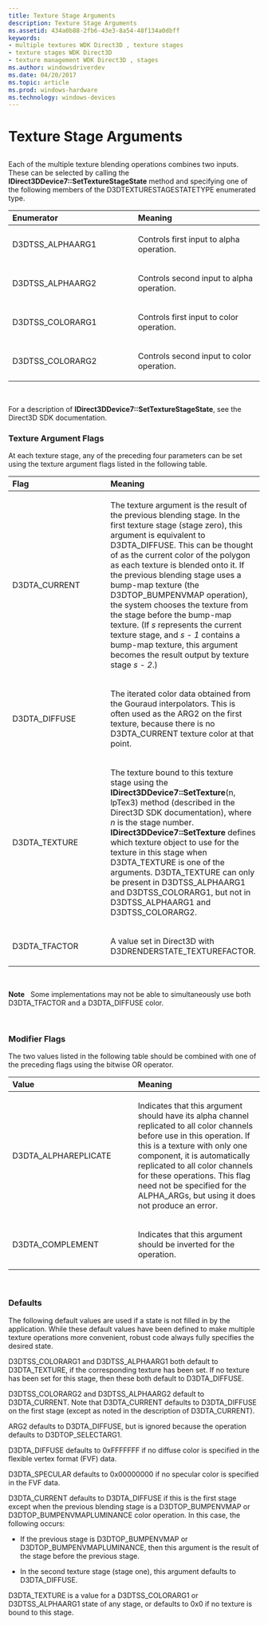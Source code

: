 ```yaml
---
title: Texture Stage Arguments
description: Texture Stage Arguments
ms.assetid: 434a0b88-2fb6-43e3-8a54-48f134a0dbff
keywords:
- multiple textures WDK Direct3D , texture stages
- texture stages WDK Direct3D
- texture management WDK Direct3D , stages
ms.author: windowsdriverdev
ms.date: 04/20/2017
ms.topic: article
ms.prod: windows-hardware
ms.technology: windows-devices
---
```


# Texture Stage Arguments


## <span id="ddk_texture_stage_arguments_gg"></span><span id="DDK_TEXTURE_STAGE_ARGUMENTS_GG"></span>


Each of the multiple texture blending operations combines two inputs. These can be selected by calling the **IDirect3DDevice7::SetTextureStageState** method and specifying one of the following members of the D3DTEXTURESTAGESTATETYPE enumerated type.

<table>
<colgroup>
<col width="50%" />
<col width="50%" />
</colgroup>
<thead>
<tr class="header">
<th align="left">Enumerator</th>
<th align="left">Meaning</th>
</tr>
</thead>
<tbody>
<tr class="odd">
<td align="left"><p>D3DTSS_ALPHAARG1</p></td>
<td align="left"><p>Controls first input to alpha operation.</p></td>
</tr>
<tr class="even">
<td align="left"><p>D3DTSS_ALPHAARG2</p></td>
<td align="left"><p>Controls second input to alpha operation.</p></td>
</tr>
<tr class="odd">
<td align="left"><p>D3DTSS_COLORARG1</p></td>
<td align="left"><p>Controls first input to color operation.</p></td>
</tr>
<tr class="even">
<td align="left"><p>D3DTSS_COLORARG2</p></td>
<td align="left"><p>Controls second input to color operation.</p></td>
</tr>
</tbody>
</table>

 

For a description of **IDirect3DDevice7::SetTextureStageState**, see the Direct3D SDK documentation.

### <span id="texture_argument_flags"></span><span id="TEXTURE_ARGUMENT_FLAGS"></span>Texture Argument Flags

At each texture stage, any of the preceding four parameters can be set using the texture argument flags listed in the following table.

<table>
<colgroup>
<col width="50%" />
<col width="50%" />
</colgroup>
<thead>
<tr class="header">
<th align="left">Flag</th>
<th align="left">Meaning</th>
</tr>
</thead>
<tbody>
<tr class="odd">
<td align="left"><p>D3DTA_CURRENT</p></td>
<td align="left"><p>The texture argument is the result of the previous blending stage. In the first texture stage (stage zero), this argument is equivalent to D3DTA_DIFFUSE. This can be thought of as the current color of the polygon as each texture is blended onto it. If the previous blending stage uses a bump-map texture (the D3DTOP_BUMPENVMAP operation), the system chooses the texture from the stage before the bump-map texture. (If <em>s</em> represents the current texture stage, and <em>s - 1</em> contains a bump-map texture, this argument becomes the result output by texture stage <em>s - 2</em>.)</p></td>
</tr>
<tr class="even">
<td align="left"><p>D3DTA_DIFFUSE</p></td>
<td align="left"><p>The iterated color data obtained from the Gouraud interpolators. This is often used as the ARG2 on the first texture, because there is no D3DTA_CURRENT texture color at that point.</p></td>
</tr>
<tr class="odd">
<td align="left"><p>D3DTA_TEXTURE</p></td>
<td align="left"><p>The texture bound to this texture stage using the <strong>IDirect3DDevice7::SetTexture</strong>(n, lpTex3) method (described in the Direct3D SDK documentation), where <em>n</em> is the stage number. <strong>IDirect3DDevice7::SetTexture</strong> defines which texture object to use for the texture in this stage when D3DTA_TEXTURE is one of the arguments. D3DTA_TEXTURE can only be present in D3DTSS_ALPHAARG1 and D3DTSS_COLORARG1, but not in D3DTSS_ALPHAARG1 and D3DTSS_COLORARG2.</p></td>
</tr>
<tr class="even">
<td align="left"><p>D3DTA_TFACTOR</p></td>
<td align="left"><p>A value set in Direct3D with D3DRENDERSTATE_TEXTUREFACTOR.</p></td>
</tr>
</tbody>
</table>

 

**Note**   Some implementations may not be able to simultaneously use both D3DTA\_TFACTOR and a D3DTA\_DIFFUSE color.

 

### <span id="modifier_flags"></span><span id="MODIFIER_FLAGS"></span>Modifier Flags

The two values listed in the following table should be combined with one of the preceding flags using the bitwise OR operator.

<table>
<colgroup>
<col width="50%" />
<col width="50%" />
</colgroup>
<thead>
<tr class="header">
<th align="left">Value</th>
<th align="left">Meaning</th>
</tr>
</thead>
<tbody>
<tr class="odd">
<td align="left"><p>D3DTA_ALPHAREPLICATE</p></td>
<td align="left"><p>Indicates that this argument should have its alpha channel replicated to all color channels before use in this operation. If this is a texture with only one component, it is automatically replicated to all color channels for these operations. This flag need not be specified for the ALPHA_ARGs, but using it does not produce an error.</p></td>
</tr>
<tr class="even">
<td align="left"><p>D3DTA_COMPLEMENT</p></td>
<td align="left"><p>Indicates that this argument should be inverted for the operation.</p></td>
</tr>
</tbody>
</table>

 

### <span id="defaults"></span><span id="DEFAULTS"></span>Defaults

The following default values are used if a state is not filled in by the application. While these default values have been defined to make multiple texture operations more convenient, robust code always fully specifies the desired state.

D3DTSS\_COLORARG1 and D3DTSS\_ALPHAARG1 both default to D3DTA\_TEXTURE, if the corresponding texture has been set. If no texture has been set for this stage, then these both default to D3DTA\_DIFFUSE.

D3DTSS\_COLORARG2 and D3DTSS\_ALPHAARG2 default to D3DTA\_CURRENT. Note that D3DTA\_CURRENT defaults to D3DTA\_DIFFUSE on the first stage (except as noted in the description of D3DTA\_CURRENT).

ARG2 defaults to D3DTA\_DIFFUSE, but is ignored because the operation defaults to D3DTOP\_SELECTARG1.

D3DTA\_DIFFUSE defaults to 0xFFFFFFF if no diffuse color is specified in the flexible vertex format (FVF) data.

D3DTA\_SPECULAR defaults to 0x00000000 if no specular color is specified in the FVF data.

D3DTA\_CURRENT defaults to D3DTA\_DIFFUSE if this is the first stage except when the previous blending stage is a D3DTOP\_BUMPENVMAP or D3DTOP\_BUMPENVMAPLUMINANCE color operation. In this case, the following occurs:

-   If the previous stage is D3DTOP\_BUMPENVMAP or D3DTOP\_BUMPENVMAPLUMINANCE, then this argument is the result of the stage before the previous stage.

-   In the second texture stage (stage one), this argument defaults to D3DTA\_DIFFUSE.

D3DTA\_TEXTURE is a value for a D3DTSS\_COLORARG1 or D3DTSS\_ALPHAARG1 state of any stage, or defaults to 0x0 if no texture is bound to this stage.

 

 





